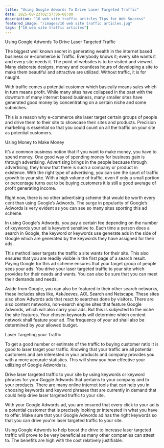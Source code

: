```yaml
---
title: "Using Google Adwords To Drive Laser Targeted Traffic"
date: 2025-08-23T02:57:06-08:00
description: "10 web site traffic articles Tips for Web Success"
featured_image: "/images/10 web site traffic articles.jpg"
tags: ["10 web site traffic articles"]
---
```


Using Google Adwords To Drive Laser Targeted Traffic


The biggest well known secret in generating wealth in the internet based business or e-commerce is Traffic. Everybody knows it; every site wants it and every site needs it. The point of websites is to be visited and viewed. Many elaborate designs, money and countless hours of developing a site to make them beautiful and attractive are utilized. Without traffic, it is for naught. 

With traffic comes a potential customer which basically means sales which in turn means profit. While many sites have collapsed in the past with the downturn of many internet based business, many smaller sites have generated good money by concentrating on a certain niche and some subniches. 

This is a reason why e-commerce site laser target certain groups of people and drive them to their site to showcase their sites and products. Precision marketing is essential so that you could count on all the traffic on your site as potential customers.

Using Money to Make Money

It’s a common business notion that if you want to make money, you have to spend money. One good way of spending money for business gain is through advertising. Advertising brings in the people because through advertising, they know that there is such a company or product in existence. With the right type of advertising, you can see the spurt of traffic growth to your site. With a high volume of traffic, even if only a small portion or percentage turns out to be buying customers it is still a good average of profit generating income.

Right now, there is no other advertising scheme that would be worth every cent than using Google’s Adwords. The surge in popularity of Google’s Adwords is very evident as you can see so many sites sporting this ad scheme. 

In using Google's Adwords, you pay a certain fee depending on the number of keywords your ad is keyword sensitive to. Each time a person does a search in Google, the keyword or keywords use generate ads in the side of Google which are generated by the keywords they have assigned for their ads.

This method laser targets the traffic a site wants for their site. This also ensures that you are readily visible in the first page of a search result. Paying Google for this ad scheme ensures that your target group of people sees your ads. You drive your laser targeted traffic to your site which provides for their needs and wants. You can also be sure that you can meet their demands and needs. 

Aside from Google, you can also be featured in their other search networks, these includes sites like, AskJeeves, AOL Search and Netscape. These sites also show Adwords ads that react to searches done by visitors. There are also content networks, non-search engine sites that feature Google Adwords, which will also carry your ads. But this is subjected to the niche the site features. Your chosen keywords will determine which content network shall feature your ad. The frequency of your ad shall also be determined by your allowed budget.

Laser Targeting your Traffic

To get a good number or estimate of the traffic to buying customer ratio it is good to laser target your traffic. Knowing that your traffic are all potential customers and are interested in your products and company provides you with a more accurate statistics. This will show you how effective your utilizing of Google Adwords is.

Drive laser targeted traffic to your site by using keywords or keyword phrases for your Goggle Adwords that pertains to your company and to your products. There are many online internet tools that can help you in choosing keywords and keyword phrases that are currently in demand that could help drive laser targeted traffic to your site.

With your Google Adwords ad, you are ensured that every click to your ad is a potential customer that is precisely looking pr interested in what you have to offer. Make sure that your Google Adwords ad has the right keywords so that you can drive you're laser targeted traffic to your site. 

Using Google Adwords to help boost the drive to increase laser targeted traffic will prove to be very beneficial as many other companies can attest to. The benefits are high with the cost relatively justifiable. 










